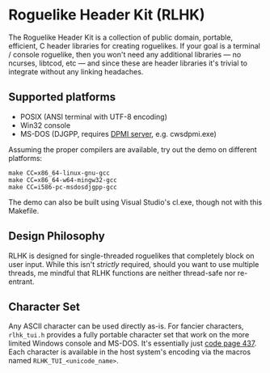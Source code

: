 # Roguelike Header Kit (RLHK)

The Roguelike Header Kit is a collection of public domain, portable,
efficient, C header libraries for creating roguelikes. If your goal is
a terminal / console roguelike, then you won't need any additional
libraries — no ncurses, libtcod, etc — and since these are header
libraries it's trivial to integrate without any linking headaches.

## Supported platforms

* POSIX (ANSI terminal with UTF-8 encoding)
* Win32 console
* MS-DOS (DJGPP, requires [DPMI server][dpmi], e.g. cwsdpmi.exe)

Assuming the proper compilers are available, try out the demo on
different platforms:

    make CC=x86_64-linux-gnu-gcc
    make CC=x86_64-w64-mingw32-gcc
    make CC=i586-pc-msdosdjgpp-gcc

The demo can also be built using Visual Studio's cl.exe, though not
with this Makefile.

## Design Philosophy

RLHK is designed for single-threaded roguelikes that completely block
on user input. While this isn't *strictly* required, should you want
to use multiple threads, me mindful that RLHK functions are neither
thread-safe nor re-entrant.

## Character Set

Any ASCII character can be used directly as-is. For fancier
characters, `rlhk_tui.h` provides a fully portable character set that
work on the more limited Windows console and MS-DOS. It's essentially
just [code page 437][cp437]. Each character is available in the host
system's encoding via the macros named `RLHK_TUI_<unicode_name>`.


[dpmi]: http://www.delorie.com/djgpp/v2faq/faq4_4.html
[cp437]: https://en.wikipedia.org/wiki/Code_page_437
